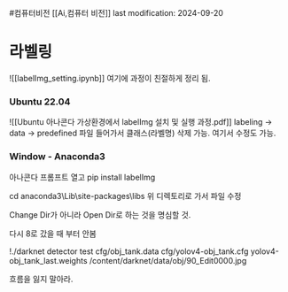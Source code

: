 #컴퓨터비전 
[[Ai,컴퓨터 비전]]
last modification: 2024-09-20

# 라벨링
![[labelImg_setting.ipynb]]
여기에 과정이 친절하게 정리 됨.
### Ubuntu 22.04
![[Ubuntu 아나콘다 가상환경에서 labelImg 설치 및 실행 과정.pdf]]
labeling -> data -> predefined 파일
들어가서 클래스(라벨명) 삭제 가능. 여기서 수정도 가능.

### Window - Anaconda3
아나콘다 프롬프트 열고
pip install labelImg

cd anaconda3\Lib\site-packages\libs
위 디렉토리로 가서 파일 수정


Change Dir가 아니라 Open Dir로 하는 것을 명심할 것.






다시 8로 갔을 때 부터 안봄

!./darknet detector test cfg/obj_tank.data cfg/yolov4-obj_tank.cfg yolov4-obj_tank_last.weights /content/darknet/data/obj/90_Edit0000.jpg

흐름을 잃지 말아라.
